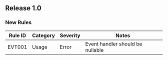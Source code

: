 ## Release 1.0

### New Rules

Rule ID | Category | Severity | Notes
--------|----------|----------|--------------------
EVT001  |  Usage   | Error | Event handler should be nullable
